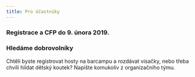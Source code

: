 ```yaml
---
title: Pro účastníky
---
```

### Registrace a CFP do 9. února 2019.

### Hledáme dobrovolníky

Chtěli byste registrovat hosty na barcampu a rozdávat visačky, nebo třeba chvíli hlídat dětský koutek? Napište komukoliv z organizačního týmu.
